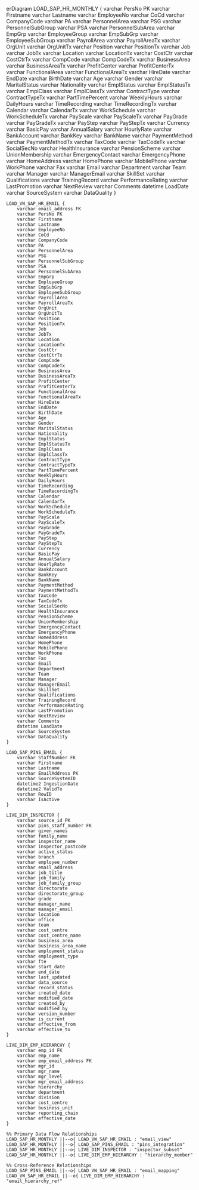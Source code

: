 erDiagram
    LOAD_SAP_HR_MONTHLY {
        varchar PersNo PK
        varchar Firstname
        varchar Lastname
        varchar EmployeeNo
        varchar CoCd
        varchar CompanyCode
        varchar PA
        varchar PersonnelArea
        varchar PSG
        varchar PersonnelSubGroup
        varchar PSA
        varchar PersonnelSubArea
        varchar EmpGrp
        varchar EmployeeGroup
        varchar EmpSubGrp
        varchar EmployeeSubGroup
        varchar PayrollArea
        varchar PayrollAreaTx
        varchar OrgUnit
        varchar OrgUnitTx
        varchar Position
        varchar PositionTx
        varchar Job
        varchar JobTx
        varchar Location
        varchar LocationTx
        varchar CostCtr
        varchar CostCtrTx
        varchar CompCode
        varchar CompCodeTx
        varchar BusinessArea
        varchar BusinessAreaTx
        varchar ProfitCenter
        varchar ProfitCenterTx
        varchar FunctionalArea
        varchar FunctionalAreaTx
        varchar HireDate
        varchar EndDate
        varchar BirthDate
        varchar Age
        varchar Gender
        varchar MaritalStatus
        varchar Nationality
        varchar EmplStatus
        varchar EmplStatusTx
        varchar EmplClass
        varchar EmplClassTx
        varchar ContractType
        varchar ContractTypeTx
        varchar PartTimePercent
        varchar WeeklyHours
        varchar DailyHours
        varchar TimeRecording
        varchar TimeRecordingTx
        varchar Calendar
        varchar CalendarTx
        varchar WorkSchedule
        varchar WorkScheduleTx
        varchar PayScale
        varchar PayScaleTx
        varchar PayGrade
        varchar PayGradeTx
        varchar PayStep
        varchar PayStepTx
        varchar Currency
        varchar BasicPay
        varchar AnnualSalary
        varchar HourlyRate
        varchar BankAccount
        varchar BankKey
        varchar BankName
        varchar PaymentMethod
        varchar PaymentMethodTx
        varchar TaxCode
        varchar TaxCodeTx
        varchar SocialSecNo
        varchar HealthInsurance
        varchar PensionScheme
        varchar UnionMembership
        varchar EmergencyContact
        varchar EmergencyPhone
        varchar HomeAddress
        varchar HomePhone
        varchar MobilePhone
        varchar WorkPhone
        varchar Fax
        varchar Email
        varchar Department
        varchar Team
        varchar Manager
        varchar ManagerEmail
        varchar SkillSet
        varchar Qualifications
        varchar TrainingRecord
        varchar PerformanceRating
        varchar LastPromotion
        varchar NextReview
        varchar Comments
        datetime LoadDate
        varchar SourceSystem
        varchar DataQuality
    }
    
    LOAD_VW_SAP_HR_EMAIL {
        varchar email_address FK
        varchar PersNo FK
        varchar Firstname
        varchar Lastname
        varchar EmployeeNo
        varchar CoCd
        varchar CompanyCode
        varchar PA
        varchar PersonnelArea
        varchar PSG
        varchar PersonnelSubGroup
        varchar PSA
        varchar PersonnelSubArea
        varchar EmpGrp
        varchar EmployeeGroup
        varchar EmpSubGrp
        varchar EmployeeSubGroup
        varchar PayrollArea
        varchar PayrollAreaTx
        varchar OrgUnit
        varchar OrgUnitTx
        varchar Position
        varchar PositionTx
        varchar Job
        varchar JobTx
        varchar Location
        varchar LocationTx
        varchar CostCtr
        varchar CostCtrTx
        varchar CompCode
        varchar CompCodeTx
        varchar BusinessArea
        varchar BusinessAreaTx
        varchar ProfitCenter
        varchar ProfitCenterTx
        varchar FunctionalArea
        varchar FunctionalAreaTx
        varchar HireDate
        varchar EndDate
        varchar BirthDate
        varchar Age
        varchar Gender
        varchar MaritalStatus
        varchar Nationality
        varchar EmplStatus
        varchar EmplStatusTx
        varchar EmplClass
        varchar EmplClassTx
        varchar ContractType
        varchar ContractTypeTx
        varchar PartTimePercent
        varchar WeeklyHours
        varchar DailyHours
        varchar TimeRecording
        varchar TimeRecordingTx
        varchar Calendar
        varchar CalendarTx
        varchar WorkSchedule
        varchar WorkScheduleTx
        varchar PayScale
        varchar PayScaleTx
        varchar PayGrade
        varchar PayGradeTx
        varchar PayStep
        varchar PayStepTx
        varchar Currency
        varchar BasicPay
        varchar AnnualSalary
        varchar HourlyRate
        varchar BankAccount
        varchar BankKey
        varchar BankName
        varchar PaymentMethod
        varchar PaymentMethodTx
        varchar TaxCode
        varchar TaxCodeTx
        varchar SocialSecNo
        varchar HealthInsurance
        varchar PensionScheme
        varchar UnionMembership
        varchar EmergencyContact
        varchar EmergencyPhone
        varchar HomeAddress
        varchar HomePhone
        varchar MobilePhone
        varchar WorkPhone
        varchar Fax
        varchar Email
        varchar Department
        varchar Team
        varchar Manager
        varchar ManagerEmail
        varchar SkillSet
        varchar Qualifications
        varchar TrainingRecord
        varchar PerformanceRating
        varchar LastPromotion
        varchar NextReview
        varchar Comments
        datetime LoadDate
        varchar SourceSystem
        varchar DataQuality
    }
    
    LOAD_SAP_PINS_EMAIL {
        varchar StaffNumber FK
        varchar Firstname
        varchar Lastname
        varchar EmailAddress PK
        varchar SourceSystemID
        datetime2 IngestionDate
        datetime2 ValidTo
        varchar RowID
        varchar IsActive
    }
    
    LIVE_DIM_INSPECTOR {
        varchar source_id PK
        varchar pins_staff_number FK
        varchar given_names
        varchar family_name
        varchar inspector_name
        varchar inspector_postcode
        varchar active_status
        varchar branch
        varchar employee_number
        varchar email_address
        varchar job_title
        varchar job_family
        varchar job_family_group
        varchar directorate
        varchar directorate_group
        varchar grade
        varchar manager_name
        varchar manager_email
        varchar location
        varchar office
        varchar team
        varchar cost_centre
        varchar cost_centre_name
        varchar business_area
        varchar business_area_name
        varchar employment_status
        varchar employment_type
        varchar fte
        varchar start_date
        varchar end_date
        varchar last_updated
        varchar data_source
        varchar record_status
        varchar created_date
        varchar modified_date
        varchar created_by
        varchar modified_by
        varchar version_number
        varchar is_current
        varchar effective_from
        varchar effective_to
    }
    
    LIVE_DIM_EMP_HIERARCHY {
        varchar emp_id FK
        varchar emp_name
        varchar emp_email_address FK
        varchar mgr_id
        varchar mgr_name
        varchar mgr_level
        varchar mgr_email_address
        varchar hierarchy
        varchar department
        varchar division
        varchar cost_centre
        varchar business_unit
        varchar reporting_chain
        varchar effective_date
    }

    %% Primary Data Flow Relationships
    LOAD_SAP_HR_MONTHLY ||--o{ LOAD_VW_SAP_HR_EMAIL : "email_view"
    LOAD_SAP_HR_MONTHLY ||--o{ LOAD_SAP_PINS_EMAIL : "pins_integration"
    LOAD_SAP_HR_MONTHLY ||--o{ LIVE_DIM_INSPECTOR : "inspector_subset"
    LOAD_SAP_HR_MONTHLY ||--o{ LIVE_DIM_EMP_HIERARCHY : "hierarchy_member"
    
    %% Cross-Reference Relationships  
    LOAD_SAP_PINS_EMAIL ||--o{ LOAD_VW_SAP_HR_EMAIL : "email_mapping"
    LOAD_VW_SAP_HR_EMAIL ||--o{ LIVE_DIM_EMP_HIERARCHY : "email_hierarchy_ref"
